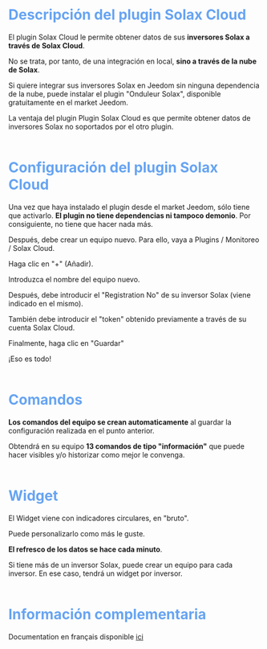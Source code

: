 <span style="color: #67A4F2">Descripción del plugin Solax Cloud</span>
===

El plugin Solax Cloud le permite obtener datos de sus **inversores Solax a través de Solax Cloud**.

No se trata, por tanto, de una integración en local, **sino a través de la nube de Solax**.

Si quiere integrar sus inversores Solax en Jeedom sin ninguna dependencia de la nube, puede instalar el plugin "Onduleur Solax", disponible gratuitamente en el market Jeedom.

La ventaja del plugin Plugin Solax Cloud es que permite obtener datos de inversores Solax no soportados por el otro plugin.
<br>
<br>

<span style="color: #67A4F2">Configuración del plugin Solax Cloud</span>
===

Una vez que haya instalado el plugin desde el market Jeedom, sólo tiene que activarlo. **El plugin no tiene dependencias ni tampoco demonio**. Por consiguiente, no tiene que hacer nada más.

Después, debe crear un equipo nuevo. Para ello, vaya a Plugins / Monitoreo / Solax Cloud.

Haga clic en "+" (Añadir).

Introduzca el nombre del equipo nuevo.

Después, debe introducir el "Registration No" de su inversor Solax (viene indicado en el mismo).

También debe introducir el "token" obtenido previamente a través de su cuenta Solax Cloud.

Finalmente, haga clic en "Guardar"

¡Eso es todo!
<br>
<br>

<span style="color: #67A4F2">Comandos</span>
===

**Los comandos del equipo se crean automaticamente** al guardar la configuración realizada en el punto anterior.

Obtendrá en su equipo **13 comandos de tipo "información"** que puede hacer visibles y/o historizar como mejor le convenga.
<br>
<br> 


<span style="color: #67A4F2">Widget</span>
===

El Widget viene con indicadores circulares, en "bruto".

Puede personalizarlo como más le guste.

**El refresco de los datos se hace cada minuto**.

Si tiene más de un inversor Solax, puede crear un equipo para cada inversor. En ese caso, tendrá un widget por inversor.
<br>
<br> 


<span style="color: #67A4F2">Información complementaria</span>
===

Documentation en français disponible [ici](https://phroc.github.io/Jeedom_Solaxcloud/fr_FR/)
